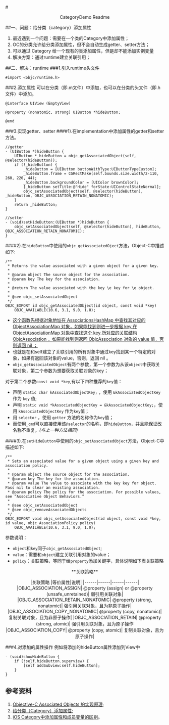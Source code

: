 #<p align=center>CategoryDemo Readme

##一、问题：给分类（category）添加属性
1. 最近遇到一个问题：需要在一个类的Category中添加属性；
2. OC的分类允许给分类添加属性，但不会自动生成getter、setter方法；
3. 可以通过 Category 给一个现有的类添加属性，但是却不能添加实例变量
4. 解决方案：通过runtime建立关联引用；

##二、解决：runtime
###1.引入runtime头文件
```
#import <objc/runtime.h>
```

###2.添加属性
可以在分类（即.m文件）中添加，也可以在分类的头文件（即.h文件）中添加。

```
@interface UIView (EmptyView)

@property (nonatomic, strong) UIButton *hideButton;

@end

```

###3.实现getter、setter
####1).在implementation中添加属性的getter和setter方法。

```
//getter 
- (UIButton *)hideButton {
    UIButton *_hideButton = objc_getAssociatedObject(self, @selector(hideButton));
    if (!_hideButton) {
        _hideButton = [UIButton buttonWithType:UIButtonTypeCustom];
        _hideButton.frame = CGRectMake(self.bounds.size.width/2-110, 260, 220, 44);
        _hideButton.backgroundColor = [UIColor brownColor];
        [_hideButton setTitle:@"Hide" forState:UIControlStateNormal];
        objc_setAssociatedObject(self, @selector(hideButton), _hideButton, OBJC_ASSOCIATION_RETAIN_NONATOMIC);
    }
    return _hideButton;
}

//setter
- (void)setHideButton:(UIButton *)hideButton {
    objc_setAssociatedObject(self, @selector(hideButton), hideButton, OBJC_ASSOCIATION_RETAIN_NONATOMIC);
}

```
####2).在`hideButton`中使用的`objc_getAssociatedOject`方法，Object-C中描述如下:

```
/** 
 * Returns the value associated with a given object for a given key.
 * 
 * @param object The source object for the association.
 * @param key The key for the association.
 * 
 * @return The value associated with the key \e key for \e object.
 * 
 * @see objc_setAssociatedObject
 */
OBJC_EXPORT id objc_getAssociatedObject(id object, const void *key)
    OBJC_AVAILABLE(10.6, 3.1, 9.0, 1.0);

```
- <a href = http://blog.leichunfeng.com/blog/2015/06/26/objective-c-associated-objects-implementation-principle/>这个函数先根据对象地址在 AssociationsHashMap 中查找其对应的 ObjectAssociationMap 对象，如果能找到则进一步根据 key 在 ObjectAssociationMap 对象中查找这个 key 所对应的关联结构 ObjcAssociation ，如果能找到则返回 ObjcAssociation 对象的 value 值，否则返回 nil ；</a>
- 也就是在和self建立了关联引用的所有对象中通过key找到某一个特定的对象，如果有返回该对象的value，否则，返回 nil 。
- `objc_getAssociatedObject`有两个参数，第一个参数为从该`object`中获取关联对象，第二个参数为想要获取关联对象的key；

对于第二个参数`const void *key`,有以下四种推荐的`key`值：

- 声明 `static char kAssociatedObjectKey;` ，使用 `&kAssociatedObjectKey` 作为 `key` 值;
- 声明 `static void *kAssociatedObjectKey = &kAssociatedObjectKey;`，使用 `kAssociatedObjectKey` 作为` key `值；
- 用 `selector` ，使用 `getter` 方法的名称作为`key`值；
- 而使用`_cmd`可以直接使用该`@selector`的名称，即`hideButton`，并且能保证改名称不重复。_(与上一种方法相同)_

####3).在`setHideButton`中使用的`objc_setAssociatedObject`方法，Object-C中描述如下:

```
/** 
 * Sets an associated value for a given object using a given key and association policy.
 * 
 * @param object The source object for the association.
 * @param key The key for the association.
 * @param value The value to associate with the key key for object. Pass nil to clear an existing association.
 * @param policy The policy for the association. For possible values, see “Associative Object Behaviors.”
 * 
 * @see objc_setAssociatedObject
 * @see objc_removeAssociatedObjects
 */
OBJC_EXPORT void objc_setAssociatedObject(id object, const void *key, id value, objc_AssociationPolicy policy)
    OBJC_AVAILABLE(10.6, 3.1, 9.0, 1.0);

```
参数说明：

- `object`和`key`同于`objc_getAssociatedObject`;
- `value`：需要和`object`建立关联引用对象的value；
- `policy`：关联策略，等同于给`property`添加关键字，具体说明如下表关联策略

<center> **关联策略**

|关联策略 |等价属性|说明|
|------|------|------|------|
|OBJC\_ASSOCIATION\_ASSIGN|	@property (assign) or @property (unsafe\_unretained)|	弱引用关联对象|
|OBJC\_ASSOCIATION\_RETAIN_NONATOMIC|	@property (strong, nonatomic)|	强引用关联对象，且为非原子操作|
|OBJC\_ASSOCIATION\_COPY\_NONATOMIC|	@property (copy, nonatomic)|	复制关联对象，且为非原子操作|
|OBJC\_ASSOCIATION\_RETAIN|	@property (strong, atomic)|	强引用关联对象，且为原子操作
|OBJC\_ASSOCIATION\_COPY|	@property (copy, atomic)|	复制关联对象，且为原子操作|
</center>

###4.对添加的属性操作
例如将添加的hideButton属性添加到View中

```
- (void)showHideButton {
	if (!self.hideButton.superview) {
        [self addSubview:self.hideButton];
    }
}

```

## 参考资料
1. <a href = http://blog.leichunfeng.com/blog/2015/06/26/objective-c-associated-objects-implementation-principle/>Objective-C Associated Objects 的实现原理</a>;
2. <a href = http://www.jianshu.com/p/3cbab68fb856>给分类（Category）添加属性</a>;
3. <a href = http://www.jianshu.com/p/535d1574cb86>iOS Category中添加属性和成员变量的区别</a>。
